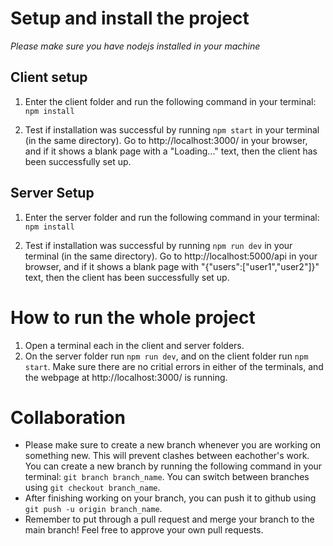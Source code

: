 # Setup and install the project
_Please make sure you have nodejs installed in your machine_


## Client setup
1. Enter the client folder and run the following command in your terminal:
    `npm install`

2. Test if installation was successful by running `npm start` in your terminal (in the same directory). Go to http://localhost:3000/ in your browser, and if it shows a blank page with a "Loading..." text, then the client has been successfully set up.


## Server Setup
1. Enter the server folder and run the following command in your terminal:
    `npm install`

2. Test if installation was successful by running `npm run dev` in your terminal (in the same directory). Go to http://localhost:5000/api in your browser, and if it shows a blank page with "{"users":["user1","user2"]}" text, then the client has been successfully set up.


# How to run the whole project
1. Open a terminal each in the client and server folders.
2. On the server folder run `npm run dev`, and on the client folder run `npm start`. Make sure there are no critial errors in either of the terminals, and the webpage at http://localhost:3000/ is running.



# Collaboration
* Please make sure to create a new branch whenever you are working on something new. This will prevent clashes between eachother's work. You can create a new branch by running the following command in your terminal: `git branch branch_name`. You can switch between branches using `git checkout branch_name`.
* After finishing working on your branch, you can push it to github using `git push -u origin branch_name`.
* Remember to put through a pull request and merge your branch to the main branch! Feel free to approve your own pull requests.
